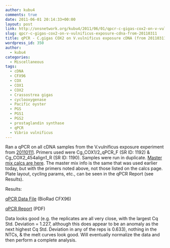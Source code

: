 ```yaml
---
author: kubu4
comments: true
date: 2011-06-01 20:14:33+00:00
layout: post
link: http://onsnetwork.org/kubu4/2011/06/01/qpcr-c-gigas-cox2-on-v-vulnificus-exposure-cdna-from-20110311/
slug: qpcr-c-gigas-cox2-on-v-vulnificus-exposure-cdna-from-20110311
title: qPCR - C.gigas COX2 on V.vulnificus exposure cDNA (from 20110311)
wordpress_id: 350
author:
  - kubu4
categories:
  - Miscellaneous
tags:
  - cDNA
  - CFX96
  - COX
  - COX1
  - COX2
  - Crassostrea gigas
  - cyclooxygenase
  - Pacific oyster
  - PGS
  - PGS1
  - PGS2
  - prostaglandin synthase
  - qPCR
  - Vibrio vulnificus
---
```


Ran a qPCR on all cDNA samples from the V.vulnificus exposure experiment from [20110111](/Sam%27s+Working+Notebook+Jan+2011+-+March+2011#sjw20110111). Primers used were Cg_COX1/2_qPCR_F (SR ID: 1192) & Cg_COX2_454align1_R (SR ID: 1190). Samples were run in duplicate. [Master mix calcs are here](http://eagle.fish.washington.edu/Arabidopsis/Notebook%20Workup%20Files/20110601-01.jpg). The master mix info is the same that was used earlier today, but with the primers noted above, not those listed on the calcs page. Plate layout, cycling params, etc., can be seen in the qPCR Report (see Results).

Results:

[qPCR Data File](http://eagle.fish.washington.edu/Arabidopsis/qPCR/CFX96/Roberts%20Lab_2011-06-01%2017-33-56_CC009827.pcrd) (BioRad CFX96)

[qPCR Report](http://eagle.fish.washington.edu/Arabidopsis/qPCR/CFX96/Roberts%20Lab_2011-06-01%2017-33-56_CC009827.pdf) (PDF)

Data looks good (e.g. the replicates are all very close, with the largest Cq Std. Deviation = 1.227, although this does appear to be an anomaly as the next highest Cq Std. Deviation in any of the reps is 0.633), nothing in the NTCs, & the melt curves look good. Will eventually normalize the data and then perform a complete analysis.
